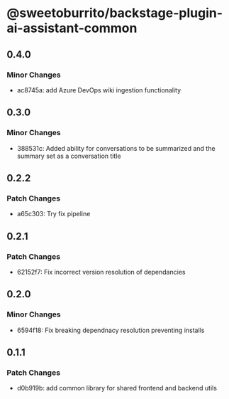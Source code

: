 # @sweetoburrito/backstage-plugin-ai-assistant-common

## 0.4.0

### Minor Changes

- ac8745a: add Azure DevOps wiki ingestion functionality

## 0.3.0

### Minor Changes

- 388531c: Added ability for conversations to be summarized and the summary set as a conversation title

## 0.2.2

### Patch Changes

- a65c303: Try fix pipeline

## 0.2.1

### Patch Changes

- 62152f7: Fix incorrect version resolution of dependancies

## 0.2.0

### Minor Changes

- 6594f18: Fix breaking dependnacy resolution preventing installs

## 0.1.1

### Patch Changes

- d0b919b: add common library for shared frontend and backend utils
